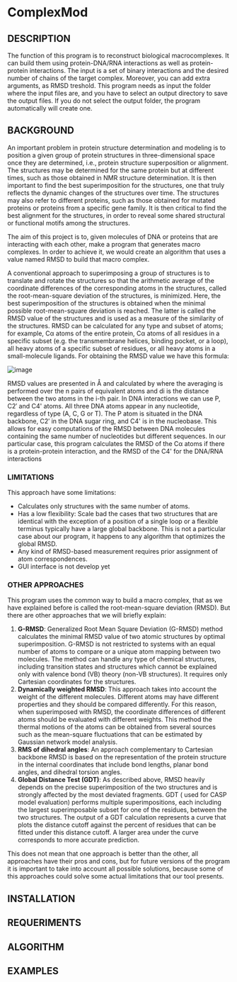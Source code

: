 # ComplexMod
## DESCRIPTION
The function of this program is to reconstruct biological macrocomplexes. It can build them using protein-DNA/RNA interactions as well as protein-protein interactions. The input is a set of binary interactions and the desired number of chains of the target complex. Moreover, you can add extra arguments, as RMSD treshold. This program needs as input the folder where the input files are, and you have to select an output directory to save the output files. If you do not select the output folder, the program automatically will create one.

## BACKGROUND
An important problem in protein structure determination and modeling is to position a given group of protein structures in three-dimensional space once they are determined, i.e., protein structure superposition or alignment. The structures may be determined for the same protein but at different times, such as those obtained in NMR structure determination. It is then important to find the best superimposition for the structures, one that truly reflects the dynamic changes of the structures over time. The structures may also refer to different proteins, such as those obtained for mutated proteins or proteins from a specific gene family. It is then critical to find the best alignment for the structures, in order to reveal some shared structural or functional motifs among the structures.

The aim of this project is to, given molecules of DNA or proteins that are interacting with each other, make a program that generates macro complexes. In order to achieve it, we would create an algorithm that uses a value named RMSD to build that macro complex.  

A conventional approach to superimposing a group of structures is to translate and rotate the structures so that the arithmetic average of the coordinate differences of the corresponding atoms in the structures, called the root-mean-square deviation of the structures, is minimized. Here, the best superimposition of the structures is obtained when the minimal possible root-mean-square deviation is reached. The latter is called the RMSD value of the structures and is used as a measure of the similarity of the structures. RMSD can be calculated for any type and subset of atoms; for example, Cα atoms of the entire protein, Cα atoms of all residues in a specific subset (e.g. the transmembrane helices, binding pocket, or a loop), all heavy atoms of a specific subset of residues, or all heavy atoms in a small-molecule ligands. For obtaining the RMSD value we have this formula: 

![image](https://user-images.githubusercontent.com/78853932/114619446-de20d880-9caa-11eb-8fec-dd53153a2be9.png)

RMSD values are presented in Å and calculated by where the averaging is performed over the n pairs of equivalent atoms and di is the distance between the two atoms in the i-th pair. In DNA interactions we can use P, C2′ and C4' atoms. All three DNA atoms appear in any nucleotide, regardless of type (A, C, G or T). The P atom is situated in the DNA backbone, C2′ in the DNA sugar ring, and C4' is in the nucleobase. This allows for easy computations of the RMSD between DNA molecules containing the same number of nucleotides but different sequences. In our particular case, this program calculates the RMSD of the Cα atoms if there is a protein-protein interaction, and the RMSD of the C4' for the DNA/RNA interactions 

### LIMITATIONS
This approach have some limitations: 
- Calculates only structures with the same number of atoms. 
- Has a low flexibility: Scale bad the cases that two structures that are identical with the exception of a position of a single loop or a flexible terminus typically have a large global backbone. This is not a particular case about our program, it happens to any algorithm that optimizes the global RMSD.
- Any kind of RMSD-based measurement requires prior assignment of atom correspondences.
- GUI interface is not develop yet

### OTHER APPROACHES 
This program uses the common way to build a macro complex, that as we have explained before is called the root-mean-square deviation (RMSD). But there are other approaches that we will briefly explain: 

1. **G-RMSD**: Generalized Root Mean Square Deviation (G-RMSD) method calculates the minimal RMSD value of two atomic structures by optimal superimposition. G-RMSD is not restricted to systems with an equal number of atoms to compare or a unique atom mapping between two molecules. The method can handle any type of chemical structures, including transition states and structures which cannot be explained only with valence bond (VB) theory (non-VB structures). It requires only Cartesian coordinates for the structures.
2. **Dynamically weighted RMSD**: This approach takes into account the weight of the different molecules. Different atoms may have different properties and they should be compared differently. For this reason, when superimposed with RMSD, the coordinate differences of different atoms should be evaluated with different weights. This method the thermal motions of the atoms can be obtained from several sources such as the mean-square fluctuations that can be estimated by Gaussian network model analysis. 
3. **RMS of dihedral angles**: An approach complementary to Cartesian backbone RMSD is based on the representation of the protein structure in the internal coordinates that include bond lengths, planar bond angles, and dihedral torsion angles.
4. **Global Distance Test (GDT)**: As described above, RMSD heavily depends on the precise superimposition of the two structures and is strongly affected by the most deviated fragments. GDT ( used for CASP model evaluation) performs multiple superimpositions, each including the largest superimposable subset for one of the residues,  between the two structures. The output of a GDT calculation represents a curve that plots the distance cutoff against the percent of residues that can be fitted under this distance cutoff. A larger area under the curve corresponds to more accurate prediction.

This does not mean that one approach is better than the other, all approaches have their pros and cons, but for future versions of the program it is important to take into account all possible solutions, because some of this approaches could solve some actual limitations that our tool presents. 

## INSTALLATION
## REQUERIMENTS
## ALGORITHM
## EXAMPLES
